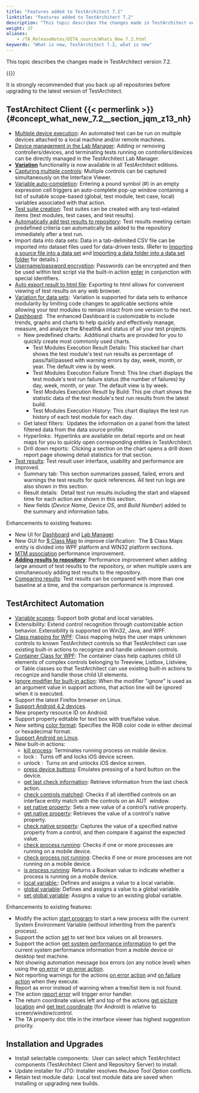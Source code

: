 ```yaml
--- 
title: "Features added to TestArchitect 7.2"
linktitle: "Features added to TestArchitect 7.2"
description: "This topic describes the changes made in TestArchitect version 7.2."
weight: 37
aliases: 
    - /TA_ReleaseNotes/DITA_source/Whats_New_7.2.html
keywords: "What is new, TestArchitect 7.2, what is new"
---
```


This topic describes the changes made in TestArchitect version 7.2.

{{<caution>}}

It is strongly recommended that you back up all repositories before upgrading to the latest version of TestArchitect.

## TestArchitect Client {{< permerlink >}} {#concept_what_new_7.2__section_jqm_z13_nh} 

-   [Multiple device execution](/user-guide/test-execution/methods-of-test-execution/multiple-device-execution/): An automated test can be run on multiple devices attached to a local machine and/or remote machines.
-   [Device management in the Lab Manager](/user-guide/lab-manager/managing-automation-lab/device-status): Adding or removing controllers/devices, and terminating tests running on controllers/devices can be directly managed in the TestArchitect Lab Manager.
-   [**Variation**](/administration-guide/license-server/managing-licenses/testarchitect-editions) functionality is now available in all TestArchitect editions.
-   [Capturing multiple controls](/user-guide/interface-definitions/the-interface-viewer/): Multiple controls can be captured simultaneously on the Interface Viewer.
-   [Variable auto-completion](/automation-guide/action-based-testing-language/the-test-language/variables/): Entering a pound symbol \(\#\) in an empty expression cell triggers an auto-complete pop-up window containing a list of suitable scope-based \(global, test module, test case, local\) variables associated with that action.
-   [Test suite creation](/user-guide/projects-and-project-items/project-items/test-suites/): Test suites can be created with any test-related items \(test modules, test cases, and test results\).
-   [Automatically add test results to repository](/user-guide/working-with-test-results/adding-test-results-to-the-repository/adding-test-results-automatically): Test results meeting certain predefined criteria can automatically be added to the repository immediately after a test run.
-   Import data into data sets: Data in a tab-delimited CSV file can be imported into dataset files used for data-driven tests. \(Refer to [Importing a source file into a data set](/user-guide/projects-and-project-items/project-items/data-sets/importing-a-source-file-into-a-data-set) and [Importing a data folder into a data set folder](/user-guide/projects-and-project-items/project-items/data-sets/importing-a-data-folder-into-a-data-set-folder) for details.\)
-   [Username/password encryption](/administration-guide/users-and-passwords/managing-aut-passwords/): Passwords can be encrypted and then be used within test script via the built-in action [enter](/automation-guide/action-based-testing-language/built-in-actions/user-interface-actions/control-element/enter) in conjunction with special identifiers.
-   [Auto export result to html file](/user-guide/working-with-test-results/exporting-test-results/exporting-local-test-results-to-an-html-file): Exporting to html allows for convenient viewing of test results on any web browser.
-   [Variation for data sets](/user-guide/variations/):  Variation is supported for data sets to enhance modularity by limiting code changes to applicable sections while allowing your test modules to remain intact from one version to the next.
-   [Dashboard](/user-guide/reporting-and-dashboard/dashboard/introduction):  The enhanced Dashboard is customizable to include trends, graphs and charts to help quickly and effectively manage, measure, and analyze the &health& and status of all your test projects.
    -   New predefined charts:  Additional charts are provided for you to quickly create most commonly used charts.
        -   Test Modules Execution Result Details: This stacked bar chart shows the test module's test run results as percentage of pass/fail/passed with warning errors by day, week, month, or year. The default view is by week.
        -   Test Modules Execution Failure Trend: This line chart displays the test module's test run failure status \(the number of failures\) by day, week, month, or year. The default view is by week.
        -   Test Modules Execution Result by Build: This pie chart shows the statistic data of the test module's test run results from the latest build.
        -   Test Modules Execution History: This chart displays the test run history of each test module for each day.
    -   Get latest filters:  Updates the information on a panel from the latest filtered data from the data source profile.
    -   Hyperlinks:  Hyperlinks are available on detail reports and on heat maps for you to quickly open corresponding entities in TestArchitect.
    -   Drill down reports:  Clicking a section on the chart opens a drill down report page showing detail statistics for that section.
-   [Test results](/user-guide/working-with-test-results/): Test result user interface, usability and performance are improved.
    -   Summary tab: This section summarizes passed, failed, errors and warnings the test results for quick references. All test run logs are also shown in this section.
    -   Result details:  Detail test run results including the start and elapsed time for each action are shown in this section.
    -   New fields \(*Device Name*, *Device OS*, and *Build Number*\) added to the summary and information tabs.

Enhancements to existing features:

-   New UI for [Dashboard](/user-guide/reporting-and-dashboard/dashboard/introduction) and [Lab Manager](/user-guide/lab-manager/).
-   New GUI for [$ Class Map](/user-guide/interface-definitions/class-mapping/class-maps-entity) to improve clarification:  The $ Class Maps entity is divided into WPF platform and WIN32 platform sections.
-   [MTM association](/user-guide/integration-with-third-party-tools/tfs-integration/on-premises-tfs-environment-configuration/running-tests-under-on-premises-tfs/associating-ta-and-tfs-test-cases) performance improvement.
-   [**Adding results to repository**](/user-guide/working-with-test-results/adding-test-results-to-the-repository/): Performance improvement when adding large amount of test results to the repository, or when multiple users are simultaneously adding test results to the repository.
-   [Comparing results](/user-guide/working-with-test-results/comparing-test-results/): Test results can be compared with more than one baseline at a time, and the comparison performance is improved.

## TestArchitect Automation

-   [Variable scopes](/automation-guide/action-based-testing-language/the-test-language/variables/): Support both global and local variables.
-   Extensibility: Extend control recognition through customizable action behavior. Extensibility is supported on Win32, Java, and WPF.
-   [Class mapping for WPF](/user-guide/interface-definitions/class-mapping/): Class mapping helps the user maps unknown controls to known TestArchitect controls so that TestArchitect can use existing built-in actions to recognize and handle unknown controls.
-   [Container Class for WPF](/user-guide/interface-definitions/container-classes/): The container class help captures child UI elements of complex controls belonging to Treeview, Listbox, Listview, or Table classes so that TestArchitect can use existing built-in actions to recognize and handle those child UI elements.
-   [Ignore modifier for built-in action](/automation-guide/action-based-testing-language/the-test-language/ignoring-actions): When the modifier "*ignore*" is used as an argument value in support actions, that action line will be ignored when it is executed.
-   Support the latest Firefox browser on Linux.
-   [Support Android 4.2 devices](/automation-guide/application-testing/mobile-testing/testing-mobile-applications/android-automation/).
-   New property resource ID on Android.
-   Support property editable for text box with true/false value.
-   New setting [color format](/automation-guide/action-based-testing-language/built-in-settings/other-settings/color-format): Specifies the RGB color code in either decimal or hexadecimal format.
-   [Support Android on Linux](/automation-guide/application-testing/mobile-testing/testing-mobile-applications/android-automation/).
-   New built-in actions:
    -   [kill process](/automation-guide/action-based-testing-language/built-in-actions/system-actions/device/kill-process): Terminates running process on mobile device.
    -   lock :  Turns off and locks iOS device screen.
    -   unlock :  Turns on and unlocks iOS device screen.
    -   [press device buttons](/automation-guide/action-based-testing-language/built-in-actions/system-actions/device/press-device-buttons): Emulates pressing of a hard button on the device.
    -   [get last check information](/automation-guide/action-based-testing-language/built-in-actions/test-support-actions/reporting-and-formatting/get-last-check-information): Retrieve information from the last check action.
    -   [check controls matched](/automation-guide/action-based-testing-language/built-in-actions/user-interface-actions/window/check-controls-matched): Checks if all identified controls on an interface entity match with the controls on an AUT  window.
    -   [set native property](/automation-guide/action-based-testing-language/built-in-actions/user-interface-actions/control-element/set-native-property): Sets a new value of a control’s native property.
    -   [get native property](/automation-guide/action-based-testing-language/built-in-actions/user-interface-actions/control-element/get-native-property): Retrieves the value of a control's native property.
    -   [check native property](/automation-guide/action-based-testing-language/built-in-actions/user-interface-actions/control-element/check-native-property): Captures the value of a specified native property from a control, and then compare it against the expected value.
    -   [check process running](/automation-guide/action-based-testing-language/built-in-actions/system-actions/operating-system/check-process-running): Checks if one or more processes are running on a mobile device.
    -   [check process not running](/automation-guide/action-based-testing-language/built-in-actions/system-actions/operating-system/check-process-not-running): Checks if one or more processes are not running on a mobile device.
    -   [is process running](/automation-guide/action-based-testing-language/built-in-actions/system-actions/operating-system/is-process-running): Returns a Boolean value to indicate whether a process is running on a mobile device.
    -   [local variable:](/automation-guide/action-based-testing-language/built-in-actions/test-support-actions/value-handling/local-variable): Defines and assigns a value to a local variable.
    -   [global variable](/automation-guide/action-based-testing-language/built-in-actions/test-support-actions/value-handling/global-variable): Defines and assigns a value to a global variable.
    -   [set global variable](/automation-guide/action-based-testing-language/built-in-actions/test-support-actions/value-handling/set-global-variable): Assigns a value to an existing global variable.

Enhancements to existing features:

-   Modify the action [start program](/automation-guide/action-based-testing-language/built-in-actions/system-actions/command-line/start-program) to start a new process with the current System Environment Variable \(without inheriting from the parent’s process\).
-   Support the action [set](/automation-guide/action-based-testing-language/built-in-actions/user-interface-actions/control-element/set) to set text box values on all browsers.
-   Support the action [get system performance information](/automation-guide/action-based-testing-language/built-in-actions/system-actions/operating-system/get-system-performance-information) to get the current system performance information from a mobile device or desktop test machine.
-   Not showing automation message box errors \(on any notice level\) when using the [on error](/automation-guide/action-based-testing-language/built-in-actions/test-support-actions/error-handling/on-error) or [on error action](/automation-guide/action-based-testing-language/built-in-actions/test-support-actions/error-handling/on-error-action).
-   Not reporting warnings for the actions [on error action](/automation-guide/action-based-testing-language/built-in-actions/test-support-actions/error-handling/on-error-action) and [on failure action](/automation-guide/action-based-testing-language/built-in-actions/test-support-actions/error-handling/on-failure-action) when they execute.
-   Report as error instead of warning when a tree/list item is not found.
-   The action [report error](/automation-guide/action-based-testing-language/built-in-actions/test-support-actions/reporting-and-formatting/report-error) will trigger error handler.
-   The return coordinate values left and top of the actions [get picture location](/automation-guide/action-based-testing-language/built-in-actions/user-interface-actions/picture-handling/get-picture-location) and [get text coordinate](/automation-guide/action-based-testing-language/built-in-actions/user-interface-actions/optical-character-recognition/get-text-coordinates) \(for Android\) is relative to screen/window/control.
-   The TA property doc title in the interface viewer has highest suggestion priority.

## Installation and Upgrades

-   Install selectable components:  User can select which TestArchitect components \(TestArchitect Client and Repository Server\) to install.
-   Update installer for JTO: Installer resolves the*Java Tool Option* conflicts.
-   Retain test module data:  Local test module data are saved when installing or upgrading new builds.



